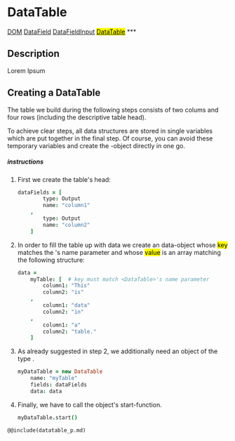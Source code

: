 # DataTable
<span class="inheritance">
<a href="#Documentation/core/dom">DOM</a>
<a class="inheritance" href="#Documentation/elements/datafield">DataField</a>
<a class="inheritance" href="#Documentation/elements/datafieldinput">DataFieldInput</a>
<a class="inheritance" href="#Documentation/elements/datatable"><mark>DataTable</mark></a>
</span>
***

## Description
Lorem Ipsum

## Creating a DataTable

The table we build during the following steps consists of two colums and four rows (including the descriptive table head).

To achieve clear steps, all data structures are stored in single variables which are put together in the final step.
Of course, you can avoid these temporary variables and create the <DataTable>-object directly in one go.

##### instructions

1. 
	First we create the table's head:

	```coffeescript
	dataFields = [
			type: Output
			name: "column1"
		,
			type: Output
			name: "column2"
		]
	```
2. 
	In order to fill the table up with data we create an data-object whose <mark>key</mark> matches the <DataTable>'s name parameter and whose <mark>value</mark> is an array matching the following structure:

	```coffeescript
	data =
		myTable: [	# key must match <DataTable>'s name parameter
			column1: "This"
			column2: "is"
		,
			column1: "data"
			column2: "in"
		,
			column1: "a"
			column2: "table."
		]
	```

3. 
	As already suggested in step 2, we additionally need an object of the type <DataTable>.

	```coffeescript
	myDataTable = new DataTable
		name: "myTable"
		fields: dataFields
		data: data
	```

4. 
	Finally, we have to call the object's start-function.
	```coffeescript
	myDataTable.start()
	```

```div-parameter
@@include(datatable_p.md)
```




